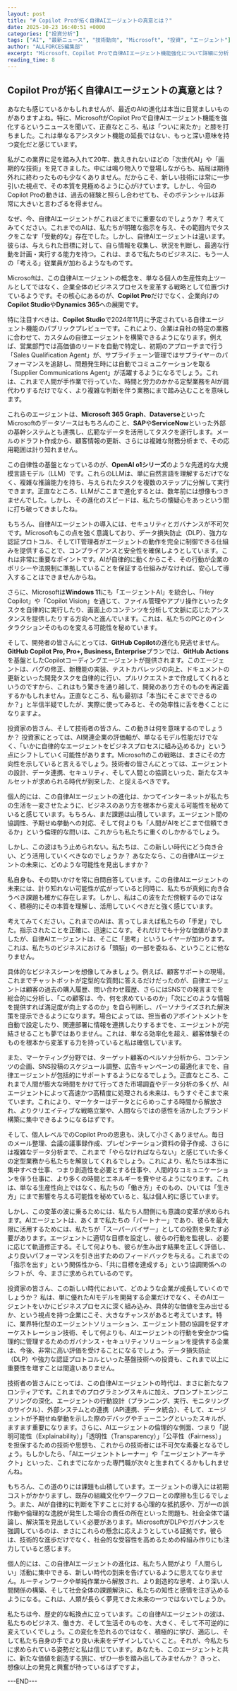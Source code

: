 ```yaml
---
layout: post
title: "# Copilot Proが拓く自律AIエージェントの真意とは？"
date: 2025-10-23 16:40:51 +0000
categories: ["投資分析"]
tags: ["AI", "最新ニュース", "技術動向", "Microsoft", "投資", "エージェント"]
author: "ALLFORCES編集部"
excerpt: "Microsoft、Copilot Proで自律AIエージェント機能強化について詳細に分析します。"
reading_time: 8
---
```


## Copilot Proが拓く自律AIエージェントの真意とは？

あなたも感じているかもしれませんが、最近のAIの進化は本当に目覚ましいものがありますよね。特に、MicrosoftがCopilot Proで自律AIエージェント機能を強化するというニュースを聞いて、正直なところ、私は「ついに来たか」と膝を打ちました。これは単なるアシスタント機能の延長ではない、もっと深い意味を持つ変化だと感じています。

私がこの業界に足を踏み入れて20年、数えきれないほどの「次世代AI」や「画期的な技術」を見てきました。中には鳴り物入りで登場しながらも、結局は期待外れに終わったものも少なくありません。だからこそ、新しい技術には常に一歩引いた視点で、その本質を見極めるように心がけています。しかし、今回のCopilot Proの動きは、過去の経験と照らし合わせても、そのポテンシャルは非常に大きいと言わざるを得ません。

なぜ、今、自律AIエージェントがこれほどまでに重要なのでしょうか？ 考えてみてください。これまでのAIは、私たちが明確な指示を与え、その範囲内でタスクをこなす「受動的な」存在でした。しかし、自律AIエージェントは違います。彼らは、与えられた目標に対して、自ら情報を収集し、状況を判断し、最適な行動を計画・実行する能力を持つ。これは、まるで私たちのビジネスに、もう一人の「考える」従業員が加わるようなものです。

Microsoftは、この自律AIエージェントの概念を、単なる個人の生産性向上ツールとしてではなく、企業全体のビジネスプロセスを変革する戦略として位置づけているようです。その核心にあるのが、**Copilot Pro**だけでなく、企業向けの**Copilot Studio**や**Dynamics 365**への展開です。

特に注目すべきは、**Copilot Studio**で2024年11月に予定されている自律エージェント機能のパブリックプレビューです。これにより、企業は自社の特定の業務に合わせて、カスタムの自律エージェントを構築できるようになります。例えば、営業部門では高価値のリードを自動で特定し、初期のアプローチまで行う「Sales Qualification Agent」が、サプライチェーン管理ではサプライヤーのパフォーマンスを追跡し、問題発生時には自動でコミュニケーションを取る「Supplier Communications Agent」が活躍するようになるでしょう。これは、これまで人間が手作業で行っていた、時間と労力のかかる定型業務をAIが肩代わりするだけでなく、より複雑な判断を伴う業務にまで踏み込むことを意味します。

これらのエージェントは、**Microsoft 365 Graph**、**Dataverse**といったMicrosoftのデータソースはもちろんのこと、**SAP**や**ServiceNow**といった外部の基幹システムとも連携し、広範なデータを活用してタスクを遂行します。メールのドラフト作成から、顧客情報の更新、さらには複雑な財務分析まで、その応用範囲は計り知れません。

この自律性の基盤となっているのが、**OpenAI o1シリーズ**のような先進的な大規模言語モデル（LLM）です。これらのLLMは、単に自然言語を理解するだけでなく、複雑な推論能力を持ち、与えられたタスクを複数のステップに分解して実行できます。正直なところ、LLMがここまで進化するとは、数年前には想像もつきませんでした。しかし、その進化のスピードは、私たちの懐疑心をあっという間に打ち破ってきましたね。

もちろん、自律AIエージェントの導入には、セキュリティとガバナンスが不可欠です。Microsoftもこの点を強く意識しており、データ損失防止（DLP）、強力な認証プロトコル、そしてIT管理者がエージェントの動作を完全に制御できる仕組みを提供することで、コンプライアンスと安全性を確保しようとしています。これは非常に重要なポイントです。AIが自律的に動くからこそ、その行動が企業のポリシーや法規制に準拠していることを保証する仕組みがなければ、安心して導入することはできませんからね。

さらに、Microsoftは**Windows 11**にも「エージェントAI」を統合し、「Hey Copilot」や「Copilot Vision」を通じて、ファイル管理やアプリ操作といったタスクを自律的に実行したり、画面上のコンテンツを分析して文脈に応じたアシスタンスを提供したりする方向へと進んでいます。これは、私たちのPCとのインタラクションそのものを変える可能性を秘めています。

そして、開発者の皆さんにとっては、**GitHub Copilot**の進化も見逃せません。**GitHub Copilot Pro, Pro+, Business, Enterprise**プランでは、**GitHub Actions**を基盤としたCopilotコーディングエージェントが提供されます。このエージェントは、バグの修正、新機能の実装、テストカバレッジの向上、ドキュメントの更新といった開発タスクを自律的に行い、プルリクエストまで作成してくれるというのですから、これはもう驚きを通り越して、開発のあり方そのものを再定義するかもしれません。正直なところ、私も最初は「本当にそこまでできるのか？」と半信半疑でしたが、実際に使ってみると、その効率性に舌を巻くことになりますよ。

投資家の皆さん、そして技術者の皆さん、この動きは何を意味するのでしょうか？ 投資家にとっては、AI関連企業の評価軸が、単なるモデル性能だけでなく、「いかに自律的なエージェントをビジネスプロセスに組み込めるか」という点にシフトしていく可能性があります。Microsoftのこの戦略は、まさにその方向性を示していると言えるでしょう。技術者の皆さんにとっては、エージェントの設計、データ連携、セキュリティ、そして人間との協調といった、新たなスキルセットが求められる時代が到来した、と捉えるべきです。

個人的には、この自律AIエージェントの進化は、かつてインターネットが私たちの生活を一変させたように、ビジネスのあり方を根本から変える可能性を秘めていると感じています。もちろん、まだ課題は山積しています。エージェント間の協調性、予期せぬ挙動への対応、そして何よりも「人間がAIをどこまで信頼できるか」という倫理的な問いは、これからも私たちに重くのしかかるでしょう。

しかし、この波はもう止められない。私たちは、この新しい時代にどう向き合い、どう活用していくべきなのでしょうか？ あなたなら、この自律AIエージェントの未来に、どのような可能性を見出しますか？

私自身も、その問いかけを常に自問自答しています。この自律AIエージェントの未来には、計り知れない可能性が広がっていると同時に、私たちが真剣に向き合うべき課題も確かに存在します。しかし、私はこの波をただ傍観するのではなく、積極的にその本質を理解し、活用していくべきだと強く感じています。

考えてみてください。これまでのAIは、言ってしまえば私たちの「手足」でした。指示されたことを正確に、迅速にこなす。それだけでも十分な価値がありましたが、自律AIエージェントは、そこに「思考」というレイヤーが加わります。これは、私たちのビジネスにおける「頭脳」の一部を委ねる、ということに他なりません。

具体的なビジネスシーンを想像してみましょう。例えば、顧客サポートの現場。これまでチャットボットが定型的な質問に答えるだけだったのが、自律エージェントは顧客の過去の購入履歴、問い合わせ履歴、さらにはSNSでの発言までを総合的に分析し、「この顧客は、今、何を求めているのか」「次にどのような情報を提供すれば満足度が向上するのか」を自ら判断し、パーソナライズされた解決策を提示できるようになります。場合によっては、担当者のアポイントメントを自動で設定したり、関連部署に情報を連携したりするまでを、エージェントが完結させることも夢ではありません。これは、単なる効率化を超え、顧客体験そのものを根本から変革する力を持っていると私は確信しています。

また、マーケティング分野では、ターゲット顧客のペルソナ分析から、コンテンツの企画、SNS投稿のスケジュール調整、広告キャンペーンの最適化までを、自律エージェントが包括的にサポートするようになるでしょう。正直なところ、これまで人間が膨大な時間をかけて行ってきた市場調査やデータ分析の多くが、AIエージェントによって高速かつ高精度に処理される未来は、もうすぐそこまで来ています。これにより、マーケターはデータとにらめっこする時間から解放され、よりクリエイティブな戦略立案や、人間ならではの感性を活かしたブランド構築に集中できるようになるはずです。

そして、個人レベルでのCopilot Proの恩恵も、決して小さくありません。毎日のメール整理、会議の議事録作成、プレゼンテーション資料の骨子作成、さらには複雑なデータ分析まで、これまで「やらなければならない」と感じていた多くの定型業務から私たちを解放してくれるでしょう。これにより、私たちは本当に集中すべき仕事、つまり創造性を必要とする仕事や、人間的なコミュニケーションを伴う仕事に、より多くの時間とエネルギーを費やせるようになります。これは、単なる生産性向上ではなく、私たちの「働き方」そのもの、ひいては「生き方」にまで影響を与える可能性を秘めていると、私は個人的に感じています。

しかし、この変革の波に乗るためには、私たち人間側にも意識の変革が求められます。AIエージェントは、あくまで私たちの「パートナー」であり、彼らを最大限に活用するためには、私たちが「スーパーバイザー」としての役割を果たす必要があります。エージェントに適切な目標を設定し、彼らの行動を監視し、必要に応じて軌道修正する。そして何よりも、彼らが生み出す結果を正しく評価し、より良いパフォーマンスを引き出すためのフィードバックを与える。これまでの「指示を出す」という関係性から、「共に目標を達成する」という協調関係へのシフトが、今、まさに求められているのです。

投資家の皆さん、この新しい時代において、どのような企業が成長していくのでしょうか？ 私は、単に優れたAIモデルを開発する企業だけでなく、そのAIエージェントをいかにビジネスプロセスに深く組み込み、具体的な価値を生み出せるか、という視点を持つ企業にこそ、大きなチャンスがあると考えています。特に、業界特化型のエージェントソリューション、エージェント間の協調を促すオーケストレーション技術、そして何よりも、AIエージェントの行動を安全かつ倫理的に管理するためのガバナンス・セキュリティソリューションを提供する企業は、今後、非常に高い評価を受けることになるでしょう。データ損失防止（DLP）や強力な認証プロトコルといった基盤技術への投資も、これまで以上に重要性を増すことは間違いありません。

技術者の皆さんにとっては、この自律AIエージェントの時代は、まさに新たなフロンティアです。これまでのプログラミングスキルに加え、プロンプトエンジニアリングの深化、エージェントの行動設計（プランニング、実行、モニタリングのサイクル）、外部システムとの連携（API連携、データ統合）、そして、エージェントが予期せぬ挙動を示した際のデバッグやチューニングといったスキルが、ますます重要になります。さらに、AIエージェントの倫理的な側面、つまり「説明可能性（Explainability）」「透明性（Transparency）」「公平性（Fairness）」を担保するための技術や思想も、これからの技術者には不可欠な素養となるでしょう。もしかしたら、「AIエージェントトレーナー」や「エージェントアーキテクト」といった、これまでになかった専門職が次々と生まれてくるかもしれませんね。

もちろん、この道のりには課題も山積しています。エージェントの導入には初期コストがかかりますし、既存の組織文化やワークフローとの摩擦も生じるでしょう。また、AIが自律的に判断を下すことに対する心理的な抵抗感や、万が一の誤作動や倫理的な逸脱が発生した場合の責任の所在といった問題も、社会全体で議論し、解決策を見出していく必要があります。MicrosoftがDLPやガバナンスを強調しているのは、まさにこれらの懸念に応えようとしている証拠です。彼らは、技術的な進歩だけでなく、社会的な受容性を高めるための枠組み作りにも注力していると感じます。

個人的には、この自律AIエージェントの進化は、私たち人間がより「人間らしい」活動に集中できる、新しい時代の到来を告げているように思えてなりません。ルーティンワークや単純作業から解放され、より創造的な思考、より深い人間関係の構築、そして社会全体の課題解決に、私たちの知性と感情を注ぎ込めるようになる。これは、人類が長らく夢見てきた未来の一つではないでしょうか。

私たちは今、歴史的な転換点に立っています。この自律AIエージェントの波は、私たちのビジネス、働き方、そして生活そのものを、大きく、そして不可逆的に変えていくでしょう。この変化を恐れるのではなく、積極的に学び、適応し、そして私たち自身の手でより良い未来をデザインしていくこと。それが、今私たちに求められている姿勢だと私は信じています。あなたも、このエージェントと共に、新たな価値を創造する旅に、ぜひ一歩を踏み出してみませんか？ きっと、想像以上の発見と興奮が待っているはずですよ。

---END---